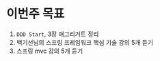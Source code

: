 # 이번주 목표   
1. `DDD Start`, 3장 애그리거트 정리    
2. 백기선님의 스프링 프레임워크 핵심 기술 강의 5개 듣기        
3. 스프링 mvc 강의 5개 듣기 
 
